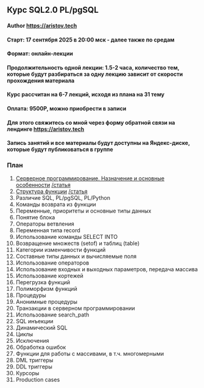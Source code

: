 ## Курс SQL2.0 PL/pgSQL
#### Author https://aristov.tech
#### Старт: 17 сентября 2025 в 20:00 мск - далее также по средам
#### Формат: онлайн-лекции
#### Продолжительность одной лекции: 1.5-2 часа, количество тем, которые будут разбираться за одну лекцию зависит от скорости прохождения материала
#### Курс рассчитан на 6-7 лекций, исходя из плана на 31 тему
#### Оплата: 9500Р, можно приобрести в записи
#### Для этого свяжитесь со мной через форму обратной связи на лендинге https://aristov.tech
#### Запись занятий и все материалы будут доступны на Яндекс-диске, которые будут публиковаться в группе

### План
01. [Серверное программирование. Назначение и основные особенности](https://youtu.be/qYunWQsaFhA) [/статья](https://aristov.tech/blog/servernoe-programmirovanie-v-postgresql/)
02. [Структура функции](https://youtu.be/sJxljx3Ac6c) [/статья](https://aristov.tech/blog/struktura-funkczii/)
03. Различие SQL, PL/pgSQL, PL/Python
04. Команды возврата из функции
05. Переменные, приоритеты и основные типы данных
06. Понятие блока
07. Операторы ветвления
08. Переменная типа record
09. Использование команды SELECT INTO
10. Возвращение множеств (setof) и таблиц (table)
11. Категории изменчивости функций
12. Составные типы данных и вычисляемые поля
13. Использование операторов
14. Использование входных и выходных параметров, передача массива
15. Использование кортежей
16. Перегрузка функций
17. Полиморфизм функций
18. Процедуры
19. Анонимные процедуры
20. Транзакции в серверном программировании
21. Использование search_path 
22. SQL инъекции
23. Динамический SQL
24. Циклы
25. Исключения
26. Обработка ошибок
27. Функции для работы с массивами, в т.ч. многомерными
28. DML триггеры
29. DDL триггеры
30. Курсоры
31. Production cases